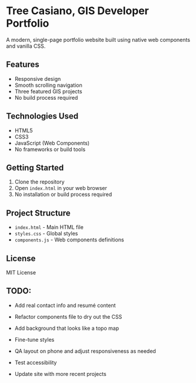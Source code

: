 # Tree Casiano, GIS Developer Portfolio

A modern, single-page portfolio website built using native web components and vanilla CSS.

## Features

- Responsive design
- Smooth scrolling navigation
- Three featured GIS projects
- No build process required

## Technologies Used

- HTML5
- CSS3
- JavaScript (Web Components)
- No frameworks or build tools

## Getting Started

1. Clone the repository
2. Open `index.html` in your web browser
3. No installation or build process required

## Project Structure

- `index.html` - Main HTML file
- `styles.css` - Global styles
- `components.js` - Web components definitions

## License

MIT License

## TODO:

- Add real contact info and resumé content

- Refactor components file to dry out the CSS

- Add background that looks like a topo map

- Fine-tune styles

- QA layout on phone and adjust responsiveness as needed

- Test accessibility

- Update site with more recent projects

